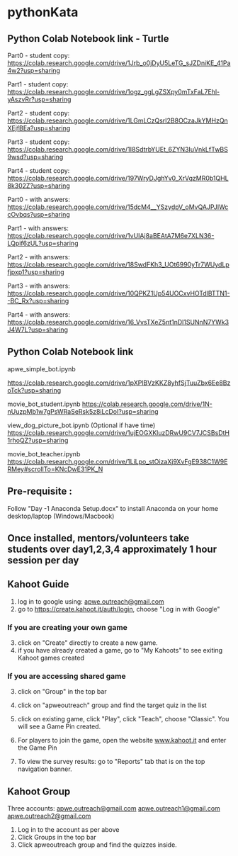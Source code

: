 # pythonKata

## Python Colab Notebook link - Turtle
Part0 - student copy: https://colab.research.google.com/drive/1Jrb_o0jDyU5LeTG_sJZDniKE_41Pa4w2?usp=sharing

Part1 - student copy: https://colab.research.google.com/drive/1ogz_ggLgZSXpy0mTxFaL7Ehl-yAszvRr?usp=sharing

Part2 - student copy: https://colab.research.google.com/drive/1LGmLCzQsrI2B8OCzaJkYMHzQnXEjfBEa?usp=sharing

Part3 - student copy: https://colab.research.google.com/drive/1I8SdtrbYUEt_6ZYN3IuVnkLfTwBS9wsd?usp=sharing

Part4 - student copy: https://colab.research.google.com/drive/197WryDJghYv0_XrVqzMR0b1QHL8k302Z?usp=sharing

Part0 - with answers: https://colab.research.google.com/drive/15dcM4__YSzydpV_oMvQAJPJIWccOvbqs?usp=sharing

Part1 - with answers: https://colab.research.google.com/drive/1vUIAj8aBEAtA7M6e7XLN36-LQpif6zUL?usp=sharing

Part2 - with answers: https://colab.research.google.com/drive/18SwdFKh3_UOt6990yTr7WUydLpfjpxp1?usp=sharing

Part3 - with answers: https://colab.research.google.com/drive/10QPKZ1Up54UOCxvHOTdlBTTN1--BC_Rx?usp=sharing

Part4 - with answers: https://colab.research.google.com/drive/16_VvsTXeZ5nt1nDl1SUNnN7YWk3J4W7L?usp=sharing



## Python Colab Notebook link

apwe_simple_bot.ipynb

https://colab.research.google.com/drive/1pXPlBVzKKZ8yhfSjTuuZbx6Ee8BzoTck?usp=sharing

movie_bot_student.ipynb
https://colab.research.google.com/drive/1N-nUuzpMb1w7gPsWRaSeRsk5z8iLcDoI?usp=sharing

view_dog_picture_bot.ipynb (Optional if have time)
https://colab.research.google.com/drive/1ujEOGXKluzDRwU9CV7JCSBsDtH1rhoQZ?usp=sharing


movie_bot_teacher.ipynb
https://colab.research.google.com/drive/1LiLpo_stOizaXj9XvFgE938C1W9ERMey#scrollTo=KNcDwE31PK_N



## Pre-requisite :
Follow "Day -1 Anaconda Setup.docx" to install Anaconda on your home desktop/laptop (Windows/Macbook)

## Once installed, mentors/volunteers take students over day1,2,3,4 approximately 1 hour session per day 


## Kahoot Guide
1. log in to google using: apwe.outreach@gmail.com
1. go to https://create.kahoot.it/auth/login, choose "Log in with Google"

### If you are creating your own game
3. click on "Create" directly to create a new game.
4. if you have already created a game, go to "My Kahoots" to see exiting Kahoot games created

### If you are accessing shared game
3. click on "Group" in the top bar
4. click on "apweoutreach" group and find the target quiz in the list

6. click on existing game, click "Play", click "Teach", choose "Classic". You will see a Game Pin created.
7. For players to join the game, open the website www.kahoot.it and enter the Game Pin
8. To view the survey results: go to "Reports" tab that is on the top navigation banner.

## Kahoot Group
Three accounts: 
apwe.outreach@gmail.com
apwe.outreach1@gmail.com
apwe.outreach2@gmail.com
1. Log in to the account as per above
2. Click Groups in the top bar
3. Click apweoutreach group and find the quizzes inside.
